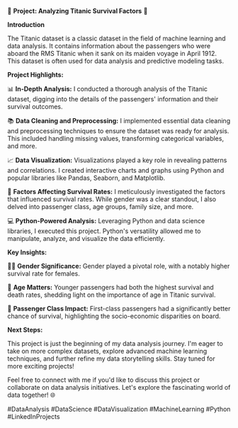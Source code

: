 🚢 **Project: Analyzing Titanic Survival Factors** 🚢

**Introduction**

The Titanic dataset is a classic dataset in the field of machine learning and data analysis. It contains information about the passengers who were aboard the RMS Titanic when it sank on its maiden voyage in April 1912. This dataset is often used for data analysis and predictive modeling tasks.

**Project Highlights:**

📊 **In-Depth Analysis:** I conducted a thorough analysis of the Titanic dataset, digging into the details of the passengers' information and their survival outcomes.

📚 **Data Cleaning and Preprocessing:** I implemented essential data cleaning and preprocessing techniques to ensure the dataset was ready for analysis. This included handling missing values, transforming categorical variables, and more.

📈 **Data Visualization:** Visualizations played a key role in revealing patterns and correlations. I created interactive charts and graphs using Python and popular libraries like Pandas, Seaborn, and Matplotlib.

🧐 **Factors Affecting Survival Rates:** I meticulously investigated the factors that influenced survival rates. While gender was a clear standout, I also delved into passenger class, age groups, family size, and more.

💻 **Python-Powered Analysis:** Leveraging Python and data science libraries, I executed this project. Python's versatility allowed me to manipulate, analyze, and visualize the data efficiently.

**Key Insights:**

🙋‍♂️ **Gender Significance:** Gender played a pivotal role, with a notably higher survival rate for females.

🌟 **Age Matters:** Younger passengers had both the highest survival and death rates, shedding light on the importance of age in Titanic survival.

🚢 **Passenger Class Impact:** First-class passengers had a significantly better chance of survival, highlighting the socio-economic disparities on board.

**Next Steps:**

This project is just the beginning of my data analysis journey. I'm eager to take on more complex datasets, explore advanced machine learning techniques, and further refine my data storytelling skills. Stay tuned for more exciting projects!

Feel free to connect with me if you'd like to discuss this project or collaborate on data analysis initiatives. Let's explore the fascinating world of data together! 🌐

#DataAnalysis #DataScience #DataVisualization #MachineLearning #Python #LinkedInProjects
